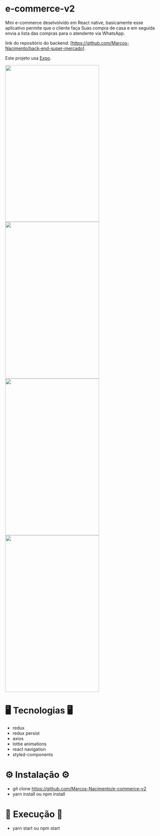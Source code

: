 # e-commerce-v2

Mini e-commerce deselvolvido em React native, basicamente esse aplicativo permite que o cliente faça
Suas compra de casa e em seguida envia a lista das compras para o atendente via WhatsApp.

link do repositório do backend: [https://github.com/Marcos-Nacimento/back-end-super-mercado].

Este projeto usa [Expo](https://expo.io/).

<img src="https://user-images.githubusercontent.com/62677231/118855836-a2ca8880-b8ac-11eb-9929-1039e76c62ab.jpg" width="300" height="500"> <img src="https://user-images.githubusercontent.com/62677231/118855868-ab22c380-b8ac-11eb-8a59-9bfed9ba6d33.jpg" width="300" height="500">
<img src="https://user-images.githubusercontent.com/62677231/118855899-b1b13b00-b8ac-11eb-9e84-d447a4a76014.jpg" width="300" height="500">
<img src="https://user-images.githubusercontent.com/62677231/118855923-b7a71c00-b8ac-11eb-928b-edf65c460007.jpg" width="300" height="500">

# 🖥 Tecnologias 🖥

- redux
- redux persist
- axios
- lottie animations
- react navigation
- styled-components

# ⚙ Instalação ⚙

 - git clone https://github.com/Marcos-Nacimento/e-commerce-v2
 - yarn install ou npm install

# 🚀 Execução 🚀

 - yarn start ou npm start
